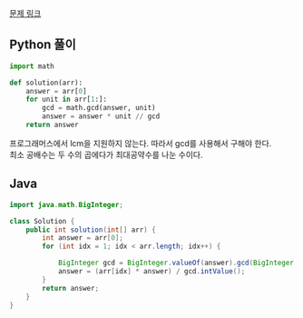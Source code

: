 [문제 링크](https://programmers.co.kr/learn/courses/30/lessons/12953?language=python3)


## Python 풀이
```python
import math

def solution(arr):
    answer = arr[0]
    for unit in arr[1:]:
        gcd = math.gcd(answer, unit)
        answer = answer * unit // gcd 
    return answer
```
프로그래머스에서 lcm을 지원하지 않는다. 따라서 gcd를 사용해서 구해야 한다.  
최소 공배수는 두 수의 곱에다가 최대공약수를 나눈 수이다.

## Java
```java
import java.math.BigInteger;

class Solution {
    public int solution(int[] arr) {
        int answer = arr[0];
        for (int idx = 1; idx < arr.length; idx++) {

            BigInteger gcd = BigInteger.valueOf(answer).gcd(BigInteger.valueOf(arr[idx]));
            answer = (arr[idx] * answer) / gcd.intValue();
        }
        return answer;
    }
}
```